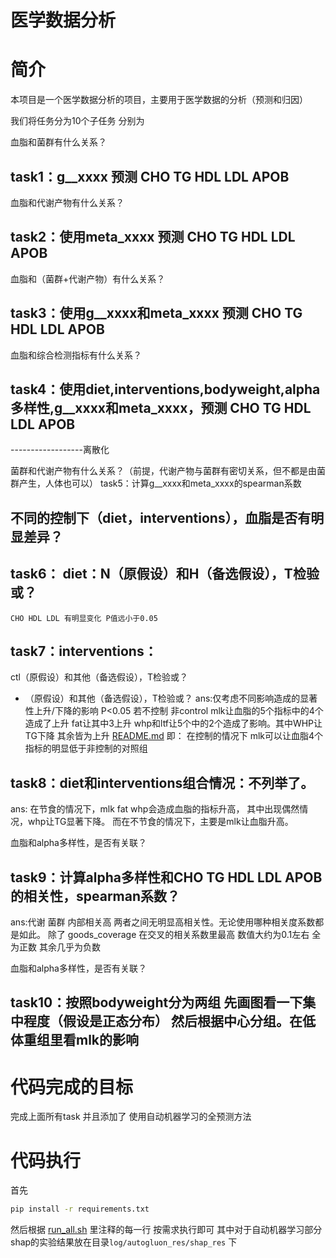 # 医学数据分析

# 简介
本项目是一个医学数据分析的项目，主要用于医学数据的分析（预测和归因）

我们将任务分为10个子任务 分别为

血脂和菌群有什么关系？
## task1：g__xxxx 预测 CHO TG HDL LDL APOB 

血脂和代谢产物有什么关系？
## task2：使用meta_xxxx 预测 CHO TG HDL LDL APOB

血脂和（菌群+代谢产物）有什么关系？
## task3：使用g__xxxx和meta_xxxx 预测 CHO TG HDL LDL APOB

血脂和综合检测指标有什么关系？
## task4：使用diet,interventions,bodyweight,alpha多样性,g__xxxx和meta_xxxx，预测 CHO TG HDL LDL APOB


------------------离散化


菌群和代谢产物有什么关系？（前提，代谢产物与菌群有密切关系，但不都是由菌群产生，人体也可以）
task5：计算g__xxxx和meta_xxxx的spearman系数
## 不同的控制下（diet，interventions），血脂是否有明显差异？

## task6：     diet：N（原假设）和H（备选假设），T检验或？
    CHO HDL LDL 有明显变化 P值远小于0.05



## task7：interventions：
ctl（原假设）和其他（备选假设），T检验或？
*  （原假设）和其他（备选假设），T检验或？
ans:仅考虑不同影响造成的显著性上升/下降的影响 P<0.05
        若不控制 非control
        mlk让血脂的5个指标中的4个造成了上升
        fat让其中3上升
        whp和ltf让5个中的2个造成了影响。其中WHP让TG下降 其余皆为上升
       [README.md](..%2Fmedical-data-analysis%20-%20%B8%B1%B1%BE%2FREADME.md) 即：
        在控制的情况下 mlk可以让血脂4个指标的明显低于非控制的对照组

## task8：diet和interventions组合情况：不列举了。
ans:
    在节食的情况下，mlk fat whp会造成血脂的指标升高，
    其中出现偶然情况，whp让TG显著下降。
    而在不节食的情况下，主要是mlk让血脂升高。


血脂和alpha多样性，是否有关联？
## task9：计算alpha多样性和CHO TG HDL LDL APOB的相关性，spearman系数？
ans:代谢 菌群 内部相关高 两者之间无明显高相关性。无论使用哪种相关度系数都是如此。
    除了 goods_coverage 在交叉的相关系数里最高 数值大约为0.1左右 全为正数 其余几乎为负数

血脂和alpha多样性，是否有关联？
## task10：按照bodyweight分为两组 先画图看一下集中程度（假设是正态分布） 然后根据中心分组。在低体重组里看mlk的影响

# 代码完成的目标
完成上面所有task 并且添加了 使用自动机器学习的全预测方法

# 代码执行
首先 
```bash
pip install -r requirements.txt
```

然后根据 [run_all.sh](run_all.sh) 里注释的每一行 按需求执行即可
其中对于自动机器学习部分 shap的实验结果放在目录`log/autogluon_res/shap_res`  下